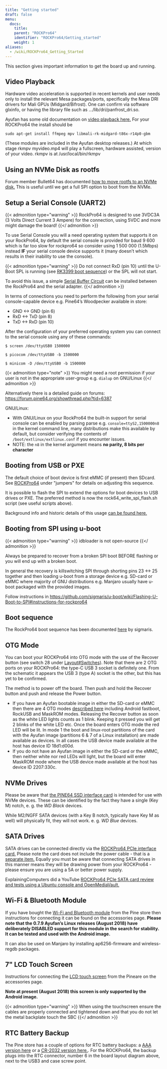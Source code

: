 ```yaml
---
title: "Getting started"
draft: false
menu:
  docs:
    title:
    parent: "ROCKPro64"
    identifier: "ROCKPro64/Getting_started"
    weight: 1
aliases:
  - /wiki/ROCKPro64_Getting_Started
---
```


This section gives important information to get the board up and running.

## Video Playback

Hardware video acceleration is supported in recent kernels and user needs only to install the relevant Mesa packages/ports, specifically the Mesa DRI drivers for Mali GPUs (Midgard/Bifrost). One can confirm via software glxinfo, or having the library file such as .../lib/dri/panfrost_dri.so.

Ayufan has some old documentation on [video playback here.](https://github.com/ayufan-rock64/linux-build/blob/master/recipes/video-playback.md) For your ROCKPro64 the install should be

`sudo apt-get install ffmpeg mpv libmali-rk-midgard-t86x-r14p0-gbm`

(These modules are included in the Ayufan desktop releases.) At which stage rkmpv myvideo.mp4 will play a fullscreen, hardware assisted, version of your video. rkmpv is at /usr/local/bin/rkmpv

## Using an NVMe Disk as rootfs

Forum member Bullet64 has documented [how to move rootfs to an NVMe disk.](https://forum.frank-mankel.org/topic/208/booten-von-der-nvme-platte) This is useful until we get a full SPI option to boot from the NVMe.

## Setup a Serial Console (UART2)

{{< admonition type="warning" >}}
 RockPro64 is designed to use 3VDC3A (3 Volts Direct Current 3 Ampere) for the connection, using 5VDC and more might damage the board!
{{</ admonition >}}

To use Serial Console you will a need operating system that supports it on your RockPro64, by default the serial console is provided for baud 9 600 which is far too slow for rockpro64 so consider using 1 500 000 (1.5Mbps) instead **IF** your serial console device supports it (many doesn’t which results in their inability to use the console).

{{< admonition type="warning" >}}
Do not connect RxD (pin 10) until the U-Boot SPL is running (see [RK3399 boot sequence](/documentation/General/RK3399_boot_sequence)) or the SPL will not start.

To avoid this issue, a simple [Serial Buffer Circuit](/documentation/ROCKPro64/Hardware/Serial_buffer_circuit) can be installed between the RockPro64 and the serial adapter.
{{</ admonition >}}

In terms of connections you need to perform the following from your serial console-capable device e.g. Pine64’s Woodpecker available in store:

* GND <-> GND (pin 6)
* RxD <-> TxD (pin 8)
* TxD <-> RxD (pin 10)

After the configuration of your preferred operating system you can connect to the serial console using any of these commands:

```
$ screen /dev/ttyUSB0 1500000

$ picocom /dev/ttyUSB0 -b 1500000

$ minicom -D /dev/ttyUSB0 -b 1500000
```

{{< admonition type="note" >}}
 You might need a root permission if your user is not in the appropriate user-group e.g. `dialup` on GNU/Linux
{{</ admonition >}}

Alternatively there is a detailed guide on forums: https://forum.pine64.org/showthread.php?tid=6387

GNU/Linux:

* With GNU/Linux on your RockPro64 the built-in support for serial console can be enabled by parsing parse e.g. `console=ttyS2,1500000n8` in the kernel command line, many distributions make this available by default, but consider verifying the contents of `/boot/extlinux/extlinux.conf` if you encounter issues.
* NOTE: the `n8` in the kernel argument means **no parity, 8 bits per character**

## Booting from USB or PXE

The default choice of boot device is first eMMC (if present) then SDcard. See [ROCKPro64](/documentation/ROCKPro64) under "jumpers" for details on adjusting this sequence.

It is possible to flash the SPI to extend the options for boot devices to USB drives or PXE. The preferred method is now the rock64_write_spi_flash.sh script (see useful scripts above).

Background info and historic details of this usage [can be found here.](https://github.com/ayufan-rock64/linux-build/blob/master/recipes/flash-spi.md)

## Booting from SPI using u-boot

{{< admonition type="warning" >}}
 idbloader is not open-source
{{</ admonition >}}

Always be prepared to recover from a broken SPI boot BEFORE flashing or you will end up with a broken boot.

In general the recovery is killswitching SPI through shorting pins 23 <-> 25 together and then loading u-boot from a storage device e.g. SD-card or eMMC where majority of GNU distributions e.g. Manjaro usually have u-boot packaged with the provided images.

Follow instructions in https://github.com/sigmaris/u-boot/wiki/Flashing-U-Boot-to-SPI#instructions-for-rockpro64

## Boot sequence

The RockPro64 boot sequence has been documented [here](https://github.com/sigmaris/u-boot/wiki/RockPro64-boot-sequence) by sigmaris.

## OTG Mode

You can boot your ROCKPro64 into OTG mode with the use of the Recover button (see switch 28 under [Layout#Switches](/documentation/ROCKPro64/Board/Layout#switches)). Note that there are 2 OTG ports on your ROCKPro64: the type-C USB 3 socket is definitely one. From the schematic it appears the USB 3 (type A) socket is the other, but this has yet to be confirmed.

The method is to power off the board. Then push and hold the Recover button and push and release the Power button.

* If you have an Ayufan bootable image in either the SD-card or eMMC then there are 4 OTG modes [described here](https://github.com/ayufan-rock64/linux-u-boot/commit/ea6efecdfecc57c853a6f32f78469d1b2417329b) including Android fastboot, RockUSB and MaskROM modes. Releasing the Recover button as soon as the white LED lights counts as 1 blink. Keeping it pressed you will get 2 blinks of the white LED etc. Once the board enters OTG mode the red LED will be lit. In mode 1 the boot and linux-root partitions of the card with the Ayufan image (partitions 6 & 7 of a Linux installation) are made available as devices. In all cases the USB device made available at the host has device ID 18d1:d00d.
* If you do not have an Ayufan image in either the SD-card or the eMMC, then neither white nor red LEDs will light, but the board will enter MaskROM mode where the USB device made available at the host has device ID 2207:330c.

## NVMe Drives

Please be aware that [the PINE64 SSD interface card](https://pine64.com/product/rockpro64-pci-e-x4-to-m-2-ngff-nvme-ssd-interface-card) is intended for use with NVMe devices. These can be identified by the fact they have a single (Key M) notch, e. g. the _WD Black_ devices.

While M2/NGFF SATA devices (with a Key B notch, typically have Key M as well) will physically fit, they will not work. e. g. _WD Blue_ devices.

## SATA Drives

SATA drives can be connected directly via the [ROCKPro64 PCIe interface card.](https://pine64.com/product/pcie-to-dual-sata-iii-interface-card/) Please note the card does not include the power cable - that is a [separate item.](https://pine64.com/?product=rockpro64-power-cable-for-dual-sata-drives) Equally you must be aware that connecting SATA drives in this manner means they will be drawing power from your ROCKPro64 - please ensure you are using a 5A or better power supply.

ExplainingComputers did a YouTube [ROCKPro64 PCIe SATA card review and tests using a Ubuntu console and OpenMediaVault.](https://www.youtube.com/watch?v=9CCQicHwfDI)

## Wi-Fi & Bluetooth Module

If you have bought the [Wi-Fi and Bluetooth module](https://pine64.com/product/rockpro64-1x1-dual-band-wifi-802-11ac-bluetooth-5-0-module) from the Pine store then instructions for connecting it can be found on the accessories page. **Please note that the 0.7.9 Ayufan’s Linux releases (August 2018) have deliberately DISABLED support for this module in the search for stability. It can be tested and used with the Android image.**

It can also be used on Manjaro by installing ap6256-firmware and wireless-regdb packages.

## 7" LCD Touch Screen

Instructions for connecting the [LCD touch screen](https://pine64.com/?product=7-lcd-touch-screen-panel) from the Pineare on the accessories page.

**Note at present (August 2018) this screen is only supported by the Android image.**

{{< admonition type="warning" >}}
 When using the touchscreen ensure the cables are properly connected and tightened down and that you do not let the metal backplate touch the SBC
{{</ admonition >}}

## RTC Battery Backup

The Pine store has a couple of options for RTC battery backups: a [AAA version here](https://pine64.com/product/rtc-backup-battery-holder-2-x-aaa) or a [CR-2032 version here.](https://pine64.com/product/rtc-backup-battery-holder-cr-2032). For the ROCKPro64, the backup plugs into the RTC connector, number 6 in the board layout diagram above, next to the USB3 and case screw point.
